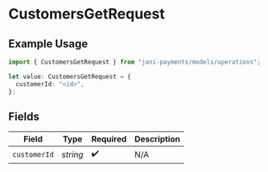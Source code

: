 # CustomersGetRequest

## Example Usage

```typescript
import { CustomersGetRequest } from "jani-payments/models/operations";

let value: CustomersGetRequest = {
  customerId: "<id>",
};
```

## Fields

| Field              | Type               | Required           | Description        |
| ------------------ | ------------------ | ------------------ | ------------------ |
| `customerId`       | *string*           | :heavy_check_mark: | N/A                |